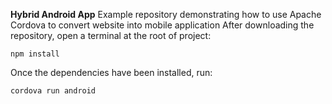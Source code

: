 **Hybrid Android App**
Example repository demonstrating how to use Apache Cordova to convert website into mobile application
After downloading the repository, open a terminal at the root of project:

    npm install

 Once the dependencies have been installed, run:
 

    cordova run android
